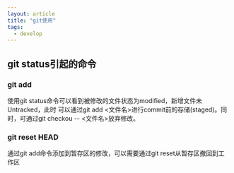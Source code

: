 ```yaml
---
layout: article
title: "git使用"
tags:
  - develop
---
```

## git status引起的命令

### git add

使用git status命令可以看到被修改的文件状态为modified，新增文件未Untracked，此时
可以通过git add <文件名>进行commit前的存储(staged)。同时，可通过git checkou -- <文件名>放弃修改。

### git reset HEAD

通过git add命令添加到暂存区的修改，可以需要通过git reset从暂存区撤回到工作区
